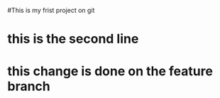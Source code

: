 #This is my frist project on git
 # this is the second line
 # this change is done on the feature branch